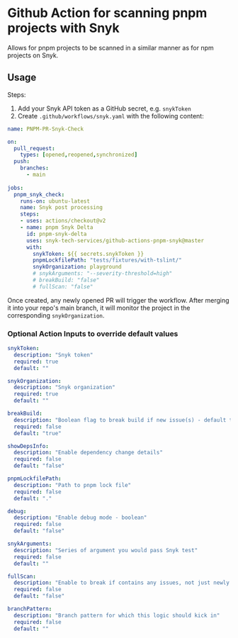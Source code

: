 # Github Action for scanning pnpm projects with Snyk

Allows for pnpm projects to be scanned in a similar manner as for npm projects on Snyk.

## Usage

Steps:

1. Add your Snyk API token as a GitHub secret, e.g. `snykToken`
2. Create `.github/workflows/snyk.yaml` with the following content:

  ```yaml
  name: PNPM-PR-Snyk-Check

  on: 
    pull_request:
      types: [opened,reopened,synchronized]
    push:
      branches:
        - main
    
  jobs:
    pnpm_snyk_check:
      runs-on: ubuntu-latest
      name: Snyk post processing
      steps:
      - uses: actions/checkout@v2
      - name: pnpm Snyk Delta
        id: pnpm-snyk-delta
        uses: snyk-tech-services/github-actions-pnpm-snyk@master
        with:
          snykToken: ${{ secrets.snykToken }}
          pnpmLockfilePath: "tests/fixtures/with-tslint/"
          snykOrganization: playground
          # snykArguments: "--severity-threshold=high"
          # breakBuild: "false"
          # fullScan: "false"
  ```

Once created, any newly opened PR will trigger the workflow.
After merging it into your repo's main branch, it will monitor the project in the corresponding `snykOrganization`.

### Optional Action Inputs to override default values

```yaml
snykToken:
  description: "Snyk token"
  required: true
  default: ""

snykOrganization:
  description: "Snyk organization"
  required: true
  default: ""

breakBuild:
  description: "Boolean flag to break build if new issue(s) - default true"
  required: false
  default: "true"

showDepsInfo:
  description: "Enable dependency change details"
  required: false
  default: "false"

pnpmLockfilePath:
  description: "Path to pnpm lock file"
  required: false
  default: "."

debug:
  description: "Enable debug mode - boolean"
  required: false
  default: "false"

snykArguments:
  description: "Series of argument you would pass Snyk test"
  required: false
  default: ""

fullScan:
  description: "Enable to break if contains any issues, not just newly introduced issues"
  required: false
  default: "false"

branchPattern:
  description: "Branch pattern for which this logic should kick in"
  required: false
  default: ""
```
